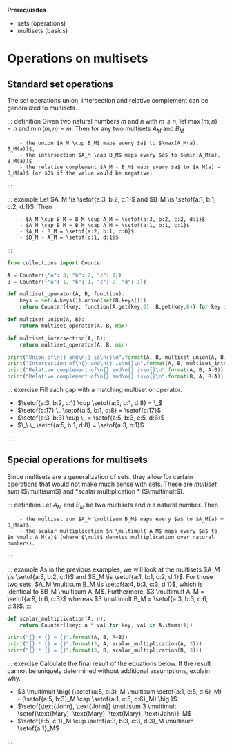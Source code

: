 **Prerequisites**

- sets (operations)
- multisets (basics)

# Operations on multisets

## Standard set operations

The set operations union, intersection and relative complement can be generalized to multisets.

::: definition
    Given two natural numbers $m$ and $n$ with $m \leq n$, let $\max(m,n) = n$ and $\min(m,n) = m$.
    Then for any two multisets $A_M$ and $B_M$
    
        - the union $A_M \cup B_M$ maps every $a$ to $\max(A_M(a), B_M(a))$,
        - the intersection $A_M \cap B_M$ maps every $a$ to $\min(A_M(a), B_M(a))$
        - the relative complement $A_M - B_M$ maps every $a$ to $A_M(a) - B_M(a)$ (or $0$ if the value would be negative)
    
:::

::: example
    Let $A_M \is \setof{a:3, b:2, c:1}$ and $B_M \is \setof{a:1, b:1, c:2, d:1}$.
    Then
    
        - $A_M \cup B_M = B_M \cup A_M = \setof{a:3, b:2, c:2, d:1}$
        - $A_M \cap B_M = B_M \cap A_M = \setof{a:1, b:1, c:1}$
        - $A_M - B_M = \setof{a:2, b:1, c:0}$
        - $B_M - A_M = \setof{c:1, d:1}$
    
:::

```python
from collections import Counter

A = Counter({"a": 3, "b": 2, "c": 1})
B = Counter({"a": 1, "b": 1, "c": 2, "d": 1})

def multiset_operator(A, B, function):
    keys = set(A.keys()).union(set(B.keys()))
    return Counter({key: function(A.get(key,0), B.get(key,0)) for key in keys})

def multiset_union(A, B):
    return multiset_operator(A, B, max)

def multiset_intersection(A, B):
    return multiset_operator(A, B, min)

print("Union of\n{} and\n{} is\n{}\n".format(A, B, multiset_union(A, B)))
print("Intersection of\n{} and\n{} is\n{}\n".format(A, B, multiset_intersection(A, B)))
print("Relative complement of\n{} and\n{} is\n{}\n".format(A, B, A-B))
print("Relative complement of\n{} and\n{} is\n{}\n".format(B, A, B-A))
```

::: exercise
Fill each gap with a matching multiset or operator.


- $\setof{a:3, b:2, c:1} \cup \setof{a:5, b:1, d:8} = \_$
- $\setof{c:17} \_ \setof{a:5, b:1, d:8} = \setof{c:17}$
- $\setof{a:3, b:3} \cup \_ = \setof{a:5, b:3, c:5, d:6}$
- $\_\ \_ \setof{a:5, b:1, d:8} = \setof{a:3, b:1}$

:::

## Special operations for multisets

Since multisets are a generalization of sets, they allow for certain operations that would not make much sense with sets.
These are *multiset sum* ($\multisum$) and *scalar multiplication * ($\multimult$).

::: definition
    Let $A_M$ and $B_M$ be two multisets and $n$ a natural number.
    Then
    
        - the multiset sum $A_M \multisum B_M$ maps every $a$ to $A_M(a) + B_M(a)$,
        - the scalar multiplication $n \multimult A_M$ maps every $a$ to $n \mult A_M(a)$ (where $\mult$ denotes multiplication over natural numbers).
    
:::

::: example
    As in the previous examples, we will look at the multisets $A_M \is \setof{a:3, b:2, c:1}$ and $B_M \is \setof{a:1, b:1, c:2, d:1}$.
    For those two sets, $A_M \multisum B_M \is \setof{a:4, b:3, c:3, d:1}$, which is identical to $B_M \multisum A_M$.
    Furthermore, $3 \multimult A_M = \setof{a:9, b:6, c:3}$ whereas $3 \multimult B_M = \setof{a:3, b:3, c:6, d:3}$.
:::

```python
def scalar_multiplication(A, n):
    return Counter({key: n * val for key, val in A.items()})

print("{} + {} = {}".format(A, B, A+B))
print("{} * {} = {}".format(3, A, scalar_multiplication(A, 3)))
print("{} * {} = {}".format(3, B, scalar_multiplication(B, 3)))
```

::: exercise
Calculate the final result of the equations below.
If the result cannot be uniquely determined without additional assumptions, explain why.


- $3 \multimult \big( (\setof{a:5, b:3}_M \multisum \setof{a:1, c:5, d:6}_M) - (\setof{a:5, b:3}_M \cap \setof{a:1, c:5, d:6}_M) \big )$
- $\setof{\text{John}, \text{John}} \multisum 3 \multimult \setof{\text{Mary}, \text{Mary}, \text{Mary}, \text{John}}_M$
- $\setof{a:5, c:1}_M \cup \setof{a:3, b:3, c:3, d:3}_M \multisum \setof{a:1}_M$

:::
